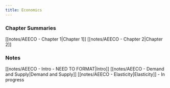 ```yaml
---
title: Economics
---
```

### Chapter Summaries
[[notes/AEECO - Chapter 1|Chapter 1]]
[[notes/AEECO - Chapter 2|Chapter 2]]

### Notes
[[notes/AEECO - Intro - NEED TO FORMAT|Intro]]
[[notes/AEECO - Demand and Supply|Demand and Supply]]
[[notes/AEECO - Elasticity|Elasticity]] - In progress







